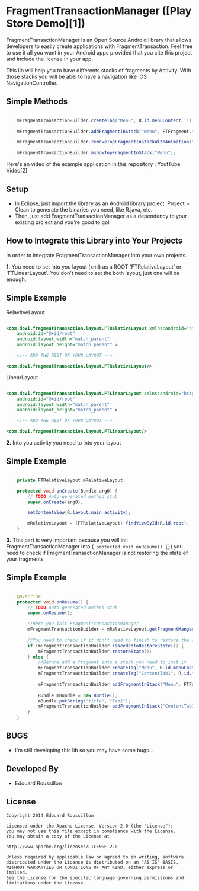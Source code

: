 FragmentTransactionManager ([Play Store Demo][1])
===========

FragmentTransactionManager is an Open Source Android library that allows developers to easily create applications 
with FragmentTransaction. Feel free to use it all you want in your Android apps provided that you cite this project 
and include the license in your app.

This lib will help you to have differents stacks of fragments by Activity. With those stacks you will be abel to have 
a navigation like iOS NavigationController.

Simple Methods
-----
```java

    mFragmentTransactionBuilder.createTag("Menu", R.id.menuContent, 1);
    
    mFragmentTransactionBuilder.addFragmentInStack("Menu", FTFragment.instantiate(this, MainMenuFragment.class.getName(), null, Animation.ANIM_NONE, Animation.ANIM_NONE));

    mFragmentTransactionBuilder.removeTopFragmentInStackWithAnimation("Menu", true);

    mFragmentTransactionBuilder.mshowTopFragmentInStack("Menu");

```


Here's an video of the example application in this repository : YoutTube Video[2]


Setup
-----
* In Eclipse, just import the library as an Android library project. Project > Clean to generate the binaries 
you need, like R.java, etc.
* Then, just add FragmentTransactionManager as a dependency to your existing project and you're good to go!


How to Integrate this Library into Your Projects
------------------------------------------------
In order to integrate FragmentTransactionManager into your own projects.

__1.__     You need to set into you layout (xml) as a ROOT 'FTRelativeLayout' or 'FTLinearLayout'. You don't need
to set the both layout, just one will be enough. 


Simple Exemple
-----
RelavitveLayout
```xml

<com.dovi.fragmentTransaction.layout.FTRelativeLayout xmlns:android="http://schemas.android.com/apk/res/android"
    android:id="@+id/root"
    android:layout_width="match_parent"
    android:layout_height="match_parent" >

    <!-- ADD THE REST OF YOUR LAYOUT -->

<com.dovi.fragmentTransaction.layout.FTRelativeLayout/>

```

LinearLayout
```xml

<com.dovi.fragmentTransaction.layout.FTLinearLayout xmlns:android="http://schemas.android.com/apk/res/android"
    android:id="@+id/root"
    android:layout_width="match_parent"
    android:layout_height="match_parent" >

    <!-- ADD THE REST OF YOUR LAYOUT -->

<com.dovi.fragmentTransaction.layout.FTLinearLayout/>

```

__2.__       Into you activity you need to into your layout


Simple Exemple
-----
```java

    private FTRelativeLayout mRelativeLayout;

    protected void onCreate(Bundle arg0) {
        // TODO Auto-generated method stub
        super.onCreate(arg0);

        setContentView(R.layout.main_activity);

        mRelativeLayout = (FTRelativeLayout) findViewById(R.id.root);
    }

```

__3.__      This part is very important because you will init FragmentTransactionManager into (` protected void onResume() {}`)
you need to check if FragmentTransactionManager is not restoring the state of your fragments


Simple Exemple
-----
```java

    @Override
    protected void onResume() {
        // TODO Auto-generated method stub
        super.onResume();

        //Here you init FragmentTransactionManager
        mFragmentTransactionBuilder = mRelativeLayout.getFragmentManger(getSupportFragmentManager(), this);
        
        //You need to check if it don't need to finish to restore the state of your fragments. If not you can init your stack
        if (mFragmentTransactionBuilder.isNeededToRestoreState()) {
            mFragmentTransactionBuilder.restoreState();
        } else {
            //Before add a fragment into a stack you need to init it
            mFragmentTransactionBuilder.createTag("Menu", R.id.menuContent, 1);
            mFragmentTransactionBuilder.createTag("ContentTab1", R.id.fragmentContent, 1);
            
            mFragmentTransactionBuilder.addFragmentInStack("Menu", FTFragment.instantiate(this, MainMenuFragment.class.getName(), null, Animation.ANIM_NONE, Animation.ANIM_NONE));
            
            Bundle mBundle = new Bundle();
            mBundle.putString("title", "Tab1");
            mFragmentTransactionBuilder.addFragmentInStack("ContentTab1", FTFragment.instantiate(this, MainContentFragment.class.getName(), mBundle, Animation.ANIM_NONE, Animation.ANIM_NONE));
        }
    }

```

BUGS
-------
* I'm still developing this lib so you may have some bugs...
            

Developed By
------------
* Edouard Roussillon

License
-------

    Copyright 2014 Edouard Roussillon
    
    Licensed under the Apache License, Version 2.0 (the "License");
    you may not use this file except in compliance with the License.
    You may obtain a copy of the License at
    
    http://www.apache.org/licenses/LICENSE-2.0
    
    Unless required by applicable law or agreed to in writing, software
    distributed under the License is distributed on an "AS IS" BASIS,
    WITHOUT WARRANTIES OR CONDITIONS OF ANY KIND, either express or implied.
    See the License for the specific language governing permissions and
    limitations under the License.
    
<!-- [1]: http://twitter.com/slidingmenu
[2]: http://actionbarsherlock.com/
[3]: https://play.google.com/store/apps/details?id=com.zappos.android&hl=en
[4]: https://play.google.com/store/apps/details?id=com.levelup.touiteur&hl=en
[5]: https://play.google.com/store/apps/details?id=org.videolan.vlc.betav7neon
[6]: https://play.google.com/store/apps/details?id=com.verge.android
[7]: http://bit.ly/TWejze
[8]: https://play.google.com/store/apps/details?id=com.rdio.android.ui
[9]: https://play.google.com/store/apps/details?id=com.gelakinetic.mtgfam
[10]: https://play.google.com/store/apps/details?id=com.mantano.reader.android
[11]: https://play.google.com/store/apps/details?id=com.phonegap.MW3BarracksFree
[12]: http://forum.xda-developers.com/showthread.php?p=34361296
[13]: http://bit.ly/xs1sMN
[14]: https://play.google.com/store/apps/details?id=com.espn.score_center
[15]: https://play.google.com/store/apps/details?id=com.joelapenna.foursquared
[16]: https://play.google.com/store/apps/details?id=com.mlssoccer
[17]: https://play.google.com/store/apps/details?id=com.ninegag.android.app
[18]: https://play.google.com/store/apps/details?id=com.evernote.food
[19]: https://play.google.com/store/apps/details?id=com.linkedin.android
[20]: https://play.google.com/store/apps/details?id=com.zappos.android -->

